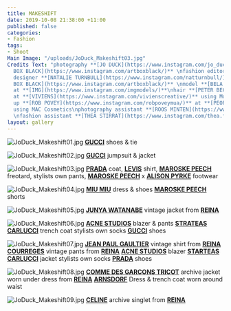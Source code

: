 ```yaml
---
title: MAKESHIFT
date: 2019-10-08 21:38:00 +11:00
published: false
categories:
- Fashion
tags:
- Shoot
Main Image: "/uploads/JoDuck_Makeshift03.jpg"
Credits Text: "photography **[JO DUCK](https://www.instagram.com/jo_duck/)** at **[ART
  BOX BLACK](https://www.instagram.com/artboxblack/)** \nfashion editor **[ABBY BENNETT](https://www.instagram.com/bennet_abby/)**\nset
  designer **[NATALIE TURNBULL](https://www.instagram.com/natturnbull/)** at **[ART
  BOX BLACK](https://www.instagram.com/artboxblack/)** \nmodel **[BELA PALACIO](https://www.instagram.com/bela.palacio/)**
  at **[IMG](https://www.instagram.com/imgmodels/)**\nhair **[PETER BECKETT](https://www.instagram.com/peterbecketthair/)**
  at **[VIVIENS](https://www.instagram.com/vivienscreative/)** using Morrocanoil\nmake
  up **[ROB POVEY](https://www.instagram.com/robpoveymua/)** at **[PEOPLE AGENCY](https://www.instagram.com/people.agency/)**
  using MAC Cosmetics\nphotography assistant **[ROOS MINTEN](https://www.instagram.com/roosminten/)**
  \nfashion assistant **[THEA STIRRAT](https://www.instagram.com/thea.freelancestylist/)**"
layout: gallery
---
```


![JoDuck_Makeshift01.jpg](/uploads/JoDuck_Makeshift01.jpg)
**[GUCCI](https://www.instagram.com/gucci/)** shoes &amp; tie

![JoDuck_Makeshift02.jpg](/uploads/JoDuck_Makeshift02.jpg)
**[GUCCI](https://www.instagram.com/gucci/)** jumpsuit &amp; jacket

![JoDuck_Makeshift03.jpg](/uploads/JoDuck_Makeshift03.jpg)
**[PRADA](https://www.instagram.com/prada/)** coat, **[LEVIS](https://www.instagram.com/levis_anz/)** shirt, **[MAROSKE PEECH](https://www.instagram.com/maroskepeech/)** freotard, stylists own pants,
**[MAROSKE PEECH](https://www.instagram.com/maroskepeech/)** x **[ALISON PYRKE](https://www.instagram.com/alisonpyrke/?hl=en)** footwear

![JoDuck_Makeshift04.jpg](/uploads/JoDuck_Makeshift04.jpg)
**[MIU MIU](https://www.instagram.com/miumiu/)** dress &amp; shoes
**[MAROSKE PEECH](https://www.instagram.com/maroskepeech/)** shorts

![JoDuck_Makeshift05.jpg](/uploads/JoDuck_Makeshift05.jpg)
**[JUNYA WATANABE](https://www.instagram.com/junyawatanabeofficial/)** vintage jacket from **[REINA](https://www.instagram.com/reinamelbourne/)**

![JoDuck_Makeshift06.jpg](/uploads/JoDuck_Makeshift06.jpg)
**[ACNE STUDIOS](https://www.instagram.com/acnestudios/)** blazer &amp; pants
**[STRATEAS CARLUCCI](https://www.instagram.com/strateascarlucci/)** trench coat
stylists own socks
**[GUCCI](https://www.instagram.com/gucci/)** shoes

![JoDuck_Makeshift07.jpg](/uploads/JoDuck_Makeshift07.jpg)
**[JEAN PAUL GAULTIER](https://www.instagram.com/reinamelbourne/)** vintage shirt from **[REINA](https://www.instagram.com/reinamelbourne/)**
**[COURREGES](https://www.instagram.com/courreges/)** vintage pants from **[REINA](https://www.instagram.com/reinamelbourne/)**
**[ACNE STUDIOS](https://www.instagram.com/acnestudios/)** blazer
**[STARTEAS CARLUCCI](https://www.instagram.com/strateascarlucci/)** jacket
stylists own socks
**[PRADA](https://www.instagram.com/prada/)** shoes

![JoDuck_Makeshift08.jpg](/uploads/JoDuck_Makeshift08.jpg)
**[COMME DES GARCONS TRICOT](https://www.instagram.com/commedesgarcons/)** archive jacket worn under dress from **[REINA](https://www.instagram.com/reinamelbourne/)**
**[ARNSDORF](https://www.instagram.com/arnsdorf/)** Dress &amp; trench coat worn around waist

![JoDuck_Makeshift09.jpg](/uploads/JoDuck_Makeshift09.jpg)
**[CELINE](https://www.instagram.com/celine/)** archive singlet from **[REINA](https://www.instagram.com/reinamelbourne/)**